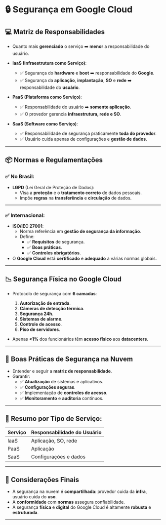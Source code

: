 # &#x1F512; Segurança em Google Cloud

## &#x1F4BB; Matriz de Responsabilidades

- Quanto mais **gerenciado** o serviço ➡️ **menor** a responsabilidade do usuário.
- **IaaS (Infraestrutura como Serviço)**:
  - ✅ Segurança do **hardware** e **boot** ➡️ responsabilidade do **Google**.
  - ✅ Segurança da **aplicação**, **implantação**, **SO** e **rede** ➡️ responsabilidade do **usuário**.
  
- **PaaS (Plataforma como Serviço)**:
  - ✅ Responsabilidade do usuário ➡️ **somente aplicação**.
  - ✅ O provedor gerencia **infraestrutura, rede e SO**.

- **SaaS (Software como Serviço)**:
  - ✅ Responsabilidade de segurança praticamente **toda do provedor**.
  - ✅ Usuário cuida apenas de configurações e **gestão de dados**.

---

## &#x1F4E6; Normas e Regulamentações

### ✅ **No Brasil**:
- **LGPD** (Lei Geral de Proteção de Dados):
  - Visa a **proteção** e o **tratamento correto** de dados pessoais.
  - Impõe **regras** na **transferência** e **circulação** de dados.

---

### ✅ **Internacional**:
- **ISO/IEC 27001**:
  - Norma referência em **gestão de segurança da informação**.
  - Define:
    - ✅ **Requisitos** de segurança.
    - ✅ **Boas práticas**.
    - ✅ **Controles obrigatórios**.
- O **Google Cloud** está **certificado** e **adequado** a várias normas globais.

---

## &#x1F4C9; Segurança Física no Google Cloud

- Protocolo de segurança com **6 camadas**:
  1. **Autorização de entrada**.
  2. **Câmeras de detecção térmica**.
  3. **Segurança 24h**.
  4. **Sistemas de alarme**.
  5. **Controle de acesso**.
  6. **Piso de servidores**.
  
- Apenas **<1%** dos funcionários têm **acesso físico** aos **datacenters**.

---

## &#x1F527; Boas Práticas de Segurança na Nuvem

- Entender e seguir a **matriz de responsabilidade**.
- Garantir:
  - ✅ **Atualização** de sistemas e aplicativos.
  - ✅ **Configurações seguras**.
  - ✅ Implementação de **controles de acesso**.
  - ✅ **Monitoramento** e **auditoria** contínuos.

---

## &#x1F4CD; Resumo por Tipo de Serviço:

| **Serviço** | **Responsabilidade do Usuário** |
|-------------|--------------------------------|
| IaaS        | Aplicação, SO, rede            |
| PaaS        | Aplicação                     |
| SaaS        | Configurações e dados          |

---

## &#x1F91D; Considerações Finais

- A segurança na nuvem é **compartilhada**: provedor cuida da **infra**, usuário cuida do **uso**.
- A **conformidade** com **normas** assegura confiabilidade.
- A segurança **física** e **digital** do Google Cloud é altamente **robusta** e **estruturada**.

---
